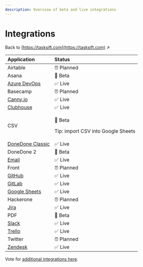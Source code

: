 ```yaml
---
description: Overview of beta and live integrations
---
```


# Integrations

Back to [https://tasksift.com](https://tasksift.com) ↗︎

<table>
  <thead>
    <tr>
      <th style="text-align:left">Application</th>
      <th style="text-align:left">Status</th>
    </tr>
  </thead>
  <tbody>
    <tr>
      <td style="text-align:left">Airtable</td>
      <td style="text-align:left">&#x23F0; Planned</td>
    </tr>
    <tr>
      <td style="text-align:left">Asana</td>
      <td style="text-align:left">&#x1F6A7; Beta</td>
    </tr>
    <tr>
      <td style="text-align:left"><a href="https://tasksift.com/azure-devops-integration">Azure DevOps</a>
      </td>
      <td style="text-align:left">&#x2705; Live</td>
    </tr>
    <tr>
      <td style="text-align:left">Basecamp</td>
      <td style="text-align:left">&#x23F0; Planned</td>
    </tr>
    <tr>
      <td style="text-align:left"><a href="https://tasksift.com/canny-integration">Canny.io</a>
      </td>
      <td style="text-align:left">&#x2705; Live</td>
    </tr>
    <tr>
      <td style="text-align:left"><a href="https://tasksift.com/clubhouse-integration">Clubhouse</a>
      </td>
      <td style="text-align:left">&#x2705; Live</td>
    </tr>
    <tr>
      <td style="text-align:left">CSV</td>
      <td style="text-align:left">
        <p>&#x1F6A7; Beta</p>
        <p>Tip: import CSV into Google Sheets</p>
      </td>
    </tr>
    <tr>
      <td style="text-align:left"><a href="https://tasksift.com/donedone-classic-integration">DoneDone Classic</a>
      </td>
      <td style="text-align:left">&#x2705; Live</td>
    </tr>
    <tr>
      <td style="text-align:left">DoneDone 2</td>
      <td style="text-align:left">&#x1F6A7; Beta</td>
    </tr>
    <tr>
      <td style="text-align:left"><a href="https://tasksift.com/email-integration">Email</a>
      </td>
      <td style="text-align:left">&#x2705; Live</td>
    </tr>
    <tr>
      <td style="text-align:left">Front</td>
      <td style="text-align:left">&#x23F0; Planned</td>
    </tr>
    <tr>
      <td style="text-align:left"><a href="https://tasksift.com/github-integration">GitHub</a>
      </td>
      <td style="text-align:left">&#x2705; Live</td>
    </tr>
    <tr>
      <td style="text-align:left"><a href="https://tasksift.com/gitlab-integration">GitLab</a>
      </td>
      <td style="text-align:left">&#x2705; Live</td>
    </tr>
    <tr>
      <td style="text-align:left"><a href="https://tasksift.com/google-sheets-integration">Google Sheets</a>
      </td>
      <td style="text-align:left">&#x2705; Live</td>
    </tr>
    <tr>
      <td style="text-align:left">Hackerone</td>
      <td style="text-align:left">&#x23F0; Planned</td>
    </tr>
    <tr>
      <td style="text-align:left"><a href="https://tasksift.com/jira-integration">Jira</a>
      </td>
      <td style="text-align:left">&#x2705; Live</td>
    </tr>
    <tr>
      <td style="text-align:left">PDF</td>
      <td style="text-align:left">&#x1F6A7; Beta</td>
    </tr>
    <tr>
      <td style="text-align:left"><a href="https://tasksift.com/slack-integration">Slack</a>
      </td>
      <td style="text-align:left">&#x2705; Live</td>
    </tr>
    <tr>
      <td style="text-align:left"><a href="https://tasksift.com/trello-integration">Trello</a>
      </td>
      <td style="text-align:left">&#x2705; Live</td>
    </tr>
    <tr>
      <td style="text-align:left">Twitter</td>
      <td style="text-align:left">&#x23F0; Planned</td>
    </tr>
    <tr>
      <td style="text-align:left"><a href="https://tasksift.com/zendesk-integration">Zendesk</a>
      </td>
      <td style="text-align:left">&#x2705; Live</td>
    </tr>
  </tbody>
</table>

Vote for [additional integrations here](https://tasksift.canny.io/feature-requests).

